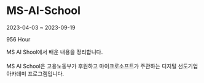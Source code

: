 # MS-AI-School
2023-04-03 ~ 2023-09-19  
  
956 Hour   

MS AI Shool에서 배운 내용을 정리합니다.<br><br>
MS AI School은 고용노동부가 후원하고 마이크로소프트가 주관하는 디지털 선도기업 아카데미 프로그램입니다.
